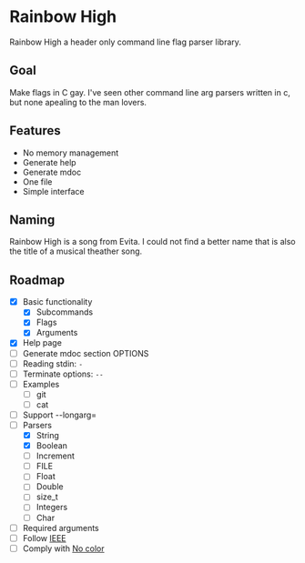 # Rainbow High
Rainbow High a header only command line flag parser library.

## Goal
Make flags in C gay. I've seen other command line arg
parsers written in c, but none apealing to the man lovers.

## Features
- No memory management
- Generate help
- Generate mdoc
- One file
- Simple interface

## Naming
Rainbow High is a song from Evita. I could not find a better name that
is also the title of a musical theather song.

## Roadmap
- [X] Basic functionality
  - [X] Subcommands
  - [X] Flags
  - [X] Arguments
- [X] Help page
- [ ] Generate mdoc section OPTIONS
- [ ] Reading stdin: `-`
- [ ] Terminate options: `--`
- [ ] Examples
  - [ ] git
  - [ ] cat
- [ ] Support --longarg=<var>
- [ ] Parsers
    - [X] String
    - [X] Boolean
    - [ ] Increment
    - [ ] FILE
    - [ ] Float
    - [ ] Double
    - [ ] size_t
    - [ ] Integers
    - [ ] Char
- [ ] Required arguments
- [ ] Follow [IEEE](https://pubs.opengroup.org/onlinepubs/9699919799/basedefs/V1_chap12.html)
- [ ] Comply with [No color](https://bixense.com/clicolors/)
